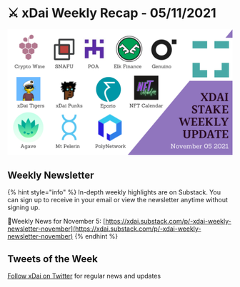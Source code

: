 # ⚔️ xDai Weekly Recap - 05/11/2021

![](../../../../.gitbook/assets/weekly-nov-5.png)

## Weekly Newsletter <a href="weekly-newsletter" id="weekly-newsletter"></a>

{% hint style="info" %}
In-depth weekly highlights are on Substack. You can sign up to receive in your email or view the newsletter anytime without signing up.

📰Weekly News for November 5: [https://xdai.substack.com/p/-xdai-weekly-newsletter-november](https://xdai.substack.com/p/-xdai-weekly-newsletter-november)
{% endhint %}

## Tweets of the Week <a href="tweets-of-the-week" id="tweets-of-the-week"></a>

​[Follow xDai on Twitter](https://twitter.com/xdaichain) for regular news and updates
